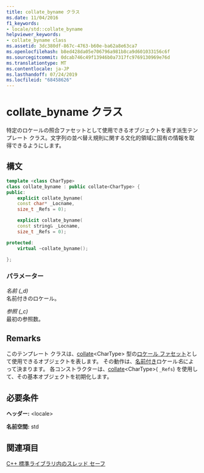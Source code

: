 ```yaml
---
title: collate_byname クラス
ms.date: 11/04/2016
f1_keywords:
- locale/std::collate_byname
helpviewer_keywords:
- collate_byname class
ms.assetid: 3dc380df-867c-4763-b60e-ba62a8e63ca7
ms.openlocfilehash: b8ed428da05e706796a981b8ca9d601033156c6f
ms.sourcegitcommit: 0dcab746c49f13946b0a7317fc9769130969e76d
ms.translationtype: MT
ms.contentlocale: ja-JP
ms.lasthandoff: 07/24/2019
ms.locfileid: "68458626"
---
```

# <a name="collatebyname-class"></a>collate_byname クラス

特定のロケールの照合ファセットとして使用できるオブジェクトを表す派生テンプレート クラス。文字列の並べ替え規則に関する文化的領域に固有の情報を取得できるようにします。

## <a name="syntax"></a>構文

```cpp
template <class CharType>
class collate_byname : public collate<CharType> {
public:
    explicit collate_byname(
    const char* _Locname,
    size_t _Refs = 0);

    explicit collate_byname(
    const string& _Locname,
    size_t _Refs = 0);

protected:
    virtual ~collate_byname();

};
```

### <a name="parameters"></a>パラメーター

*名前 (_d)* \
名前付きのロケール。

*参照 (_c)* \
最初の参照数。

## <a name="remarks"></a>Remarks

このテンプレート クラスは、[collate](../standard-library/collate-class.md#collate)\<CharType> 型の[ロケール ファセット](../standard-library/locale-class.md#facet_class)として使用できるオブジェクトを表します。 その動作は、[名前付き](../standard-library/locale-class.md#name)ロケール*名*によって決まります。 各コンストラクターは、[collate](../standard-library/collate-class.md#collate)\<CharType>( `_Refs`) を使用して、その基本オブジェクトを初期化します。

## <a name="requirements"></a>必要条件

**ヘッダー:** \<locale>

**名前空間:** std

## <a name="see-also"></a>関連項目

[C++ 標準ライブラリ内のスレッド セーフ](../standard-library/thread-safety-in-the-cpp-standard-library.md)
